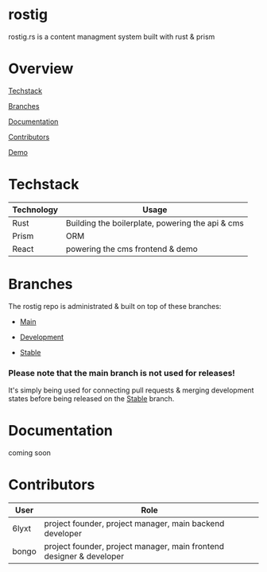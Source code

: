 # rostig
rostig.rs is a content managment system built with rust &amp; prism 


# Overview
[Techstack](#techstack)

[Branches](#branches)

[Documentation](#documentation)

[Contributors](#contributors)

[Demo](#demo)

# Techstack
| Technology  | Usage |
| ----------- | ----------- |
| Rust      | Building the boilerplate, powering the api & cms |
| Prism   | ORM        |
| React   | powering the cms frontend & demo |


# Branches
The rostig repo is administrated & built on top of these branches:

- [Main](https://github.com/6lyxt/rostig/tree/main)

- [Development](https://github.com/6lyxt/rostig/tree/dev)

- [Stable](https://github.com/6lyxt/rostig/tree/stable)

### Please note that the **main** branch is not used for releases! 
It's simply being used for connecting pull requests & merging development states before being released on the [Stable](https://github.com/6lyxt/rostig/tree/stable) branch.

# Documentation
coming soon

# Contributors
| User  | Role |
| ----------- | ----------- |
| 6lyxt      | project founder, project manager, main backend developer |
| bongo   | project founder, project manager, main frontend designer & developer |

